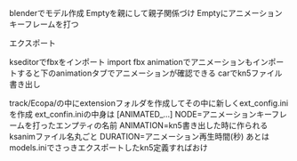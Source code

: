 blenderでモデル作成
Emptyを親にして親子関係づけ
Emptyにアニメーションキーフレームを打つ

エクスポート

kseditorでfbxをインポート
import fbx animationでアニメーションもインポートすると下のanimationタブでアニメーションが確認できる
carでkn5ファイル書き出し

track/Ecopa/の中にextensionフォルダを作成してその中に新しくext_config.iniを作成
ext_confin.iniの中身は
[ANIMATED_...]
NODE=アニメーションキーフレームを打ったエンプティの名前
ANIMATION=kn5書き出した時に作られるksanimファイル名丸ごと
DURATION=アニメーション再生時間(秒)
あとはmodels.iniでさっきエクスポートしたkn5定義すればおけ
